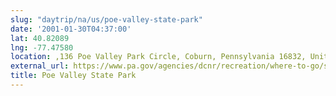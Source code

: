 ```yaml
---
slug: "daytrip/na/us/poe-valley-state-park"
date: '2001-01-30T04:37:00'
lat: 40.82089
lng: -77.47580
location: ,136 Poe Valley Park Circle, Coburn, Pennsylvania 16832, United States
external_url: https://www.pa.gov/agencies/dcnr/recreation/where-to-go/state-parks/find-a-park/poe-valley-state-park.html
title: Poe Valley State Park
---
```



